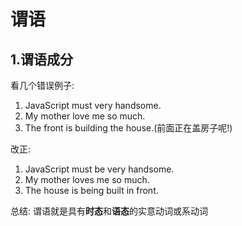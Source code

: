 # 谓语

## 1.谓语成分
看几个错误例子:  
  1. JavaScript must very handsome.
  2. My mother love me so much.
  3. The front is building the house.(前面正在盖房子呢!)

改正:  
1. JavaScript must be very handsome.
2. My mother loves me so much.
3. The house is being built in front.

总结: 谓语就是具有**时态**和**语态**的实意动词或系动词